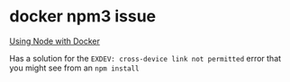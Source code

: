 # docker npm3 issue

[Using Node with Docker](http://blog.cloud66.com/using-node-with-docker)

Has a solution for the `EXDEV: cross-device link not permitted` error that you might see from an `npm install`
